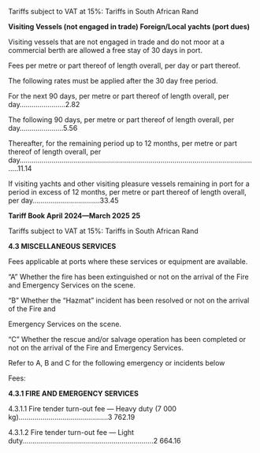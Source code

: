 Tariffs subject to VAT at 15%: Tariffs in South African Rand

**Visiting Vessels (not engaged in trade) Foreign/Local yachts (port dues)**

Visiting vessels that are not engaged in trade and do not moor at a commercial berth are
allowed a free stay of 30 days in port.

Fees per metre or part thereof of length overall, per day or part thereof.

The following rates must be applied after the 30 day free period.

For the next 90 days, per metre or part thereof of length overall, per day………….……….2.82

The following 90 days, per metre or part thereof of length overall, per day………………….5.56

Thereafter, for the remaining period up to 12 months, per metre or part thereof of length
overall, per day…………………………………………………………………………………………………………..11.14

If visiting yachts and other visiting pleasure vessels remaining in port for a period in excess
of 12 months, per metre or part thereof of length overall, per day…………………………….33.45

**Tariff Book April 2024—March 2025** **25**


Tariffs subject to VAT at 15%: Tariffs in South African Rand

**4.3 MISCELLANEOUS SERVICES**

Fees applicable at ports where these services or equipment are available.

“A” Whether the fire has been extinguished or not on the arrival of the Fire and Emergency Services on the scene.

“B” Whether the “Hazmat” incident has been resolved or not on the arrival of the Fire and

Emergency Services on the scene.

“C” Whether the rescue and/or salvage operation has been completed or not on the arrival of the Fire and Emergency Services.

Refer to A, B and C for the following emergency or incidents below

Fees:

**4.3.1 FIRE AND EMERGENCY SERVICES**

4.3.1.1 Fire tender turn-out fee — Heavy duty (7 000 kg)…...………………………………...3 762.19

4.3.1.2 Fire tender turn-out fee — Light duty………………………………………..……………….2 664.16